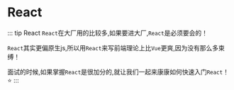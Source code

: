 
# React
::: tip React
`React`在大厂用的比较多,如果要进大厂,`React`是必须要会的！

`React`其实更偏原生js,所以用`React`来写前端理论上比`Vue`更爽,因为没有那么多束缚！

面试的时候,如果掌握`React`是很加分的,就让我们一起来康康如何快速入门`React`！ :star:
:::
